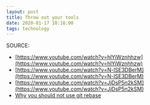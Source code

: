 ```yaml
---
layout: post
title: Throw out your tools
date: 2020-01-17 10:18:00
tags: technology
---
```


SOURCE:

- [https://www.youtube.com/watch?v=hlYiWznhhzw](https://www.youtube.com/watch?v=hlYiWznhhzw)
- [https://www.youtube.com/watch?v=N-lSE3DBerM](https://www.youtube.com/watch?v=N-lSE3DBerM)
- [https://www.youtube.com/watch?v=JjDsP5n2kSM](https://www.youtube.com/watch?v=JjDsP5n2kSM)
- [Why you should not use git rebase](https://medium.com/@fredrikmorken/why-you-should-stop-using-git-rebase-5552bee4fed1)
